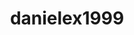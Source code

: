 ---
title: danielex1999
github: https://github.com/danielex1999
mode: dark
transition: 1s
score: 68.4
archetype:
- Minimalistic
---